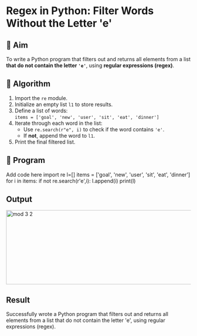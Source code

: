 # Regex in Python: Filter Words Without the Letter 'e'

## 🎯 Aim
To write a Python program that filters out and returns all elements from a list **that do not contain the letter `'e'`**, using **regular expressions (regex)**.

## 🧠 Algorithm
1. Import the `re` module.
2. Initialize an empty list `l1` to store results.
3. Define a list of words:  
   `items = ['goal', 'new', 'user', 'sit', 'eat', 'dinner']`
4. Iterate through each word in the list:
   - Use `re.search(r"e", i)` to check if the word contains `'e'`.
   - If **not**, append the word to `l1`.
5. Print the final filtered list.

## 🧾 Program
Add code here
import re
l=[]
items = ['goal', 'new', 'user', 'sit', 'eat', 'dinner']
for i in items:
    if not re.search(r'e',i):
        l.append(i)
print(l)
## Output
<img width="513" height="202" alt="mod 3 2" src="https://github.com/user-attachments/assets/6291de28-c92d-4e74-a747-bb386b4215bf" />

## Result
Successfully wrote a Python program that filters out and returns all elements from a list that do not contain the letter 'e', using regular expressions (regex).

